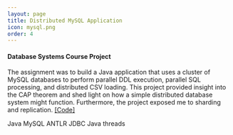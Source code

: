 ```yaml
---
layout: page
title: Distributed MySQL Application
icon: mysql.png
order: 4
---
```

#### Database Systems Course Project

The assignment was to build a Java application that uses a cluster of MySQL databases to perform parallel DDL
execution, parallel SQL processing, and distributed CSV loading. This project provided insight into the CAP
theorem and shed light on how a simple distributed database system might function. Furthermore,
the project exposed me to sharding and replication.
[[Code]](https://github.com/ryantanaka/421assignment3)

<span class="label label-info">Java</span>
<span class="label label-default">MySQL</span>
<span class="label label-default">ANTLR</span>
<span class="label label-default">JDBC</span>
<span class="label label-default">Java threads</span>
